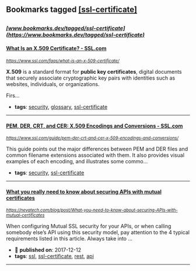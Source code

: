 ## Bookmarks tagged [[ssl-certificate]](https://www.bookmarks.dev/search?q=[ssl-certificate])

_<sup><sup>[www.bookmarks.dev/tagged/ssl-certificate](https://www.bookmarks.dev/tagged/ssl-certificate)</sup></sup>_
---
#### [What Is an X.509 Certificate? - SSL.com](https://www.ssl.com/faqs/what-is-an-x-509-certificate/)
_<sup>https://www.ssl.com/faqs/what-is-an-x-509-certificate/</sup>_

**X.509** is a standard format for **public key certificates**, digital documents that securely associate cryptographic key pairs with identities such as websites, individuals, or organizations.

Firs...
* **tags**: [security](../tagged/security.md), [glossary](../tagged/glossary.md), [ssl-certificate](../tagged/ssl-certificate.md)
---
#### [PEM, DER, CRT, and CER: X.509 Encodings and Conversions - SSL.com](https://www.ssl.com/guide/pem-der-crt-and-cer-x-509-encodings-and-conversions/)
_<sup>https://www.ssl.com/guide/pem-der-crt-and-cer-x-509-encodings-and-conversions/</sup>_

This guide points out the major differences between PEM and DER files and common filename extensions associated with them. It also provides visual examples of each encoding, and illustrates some commo...
* **tags**: [security](../tagged/security.md), [ssl-certificate](../tagged/ssl-certificate.md)
---
#### [What you really need to know about securing APIs with mutual certificates](https://nevatech.com/blog/post/What-you-need-to-know-about-securing-APIs-with-mutual-certificates)
_<sup>https://nevatech.com/blog/post/What-you-need-to-know-about-securing-APIs-with-mutual-certificates</sup>_

When configuring Mutual SSL security for your APIs, or when calling somebody else’s API using this security model, pay attention to the 4 typical requirements listed in this article. Always take into ...
* :calendar: **published on**: 2017-12-12
* **tags**: [ssl](../tagged/ssl.md), [ssl-certificate](../tagged/ssl-certificate.md), [rest](../tagged/rest.md), [api](../tagged/api.md)
---
